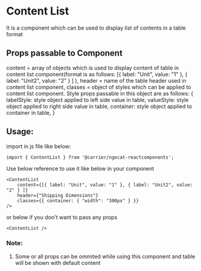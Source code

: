 # Content List
It is a component which can be used to display list of contents in a table format

## Props passable to Component
content = array of objects which is used to display content of table in content list component(format is as follows:
    [{ label: "Unit", value: "1" }, { label: "Unit2", value: "2" } ]
),
header = name of the table header used in content list component,
classes = object of styles which can be applied to content list component. Style props passable in this object are as follows: 
{
    labelStyle: style object applied to left side value in table,
    valueStyle: style object applied to right side value in table,
    container: style object applied to container in table,
}

## Usage:
import in js file like below:
```
import { ContentList } from '@carrier/ngecat-reactcomponents';
```
Use below reference to use it like below in your component
```
<ContentList
    content={[{ label: "Unit", value: "1" }, { label: "Unit2", value: "2" } ]}
    header={"Shipping Dimensions"}
    classes={{ container: { "width": "300px" } }}
/>
```
or below if you don't want to pass any props
```
<ContentList />
```

### Note: 
1. Some or all props can be ommited while using this component and table will be shown with default content